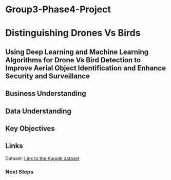 # Group3-Phase4-Project

# Distinguishing Drones Vs Birds

## Using Deep Learning and Machine Learning Algorithms for Drone Vs Bird Detection to Improve Aerial Object Identification and Enhance Security and Surveillance

## Business Understanding

## Data Understanding

## Key Objectives

## Links

Dataset: [Link to the Kaggle dataset](https://www.kaggle.com/datasets/stealthknight/bird-vs-drone?resource=download)

### Next Steps


